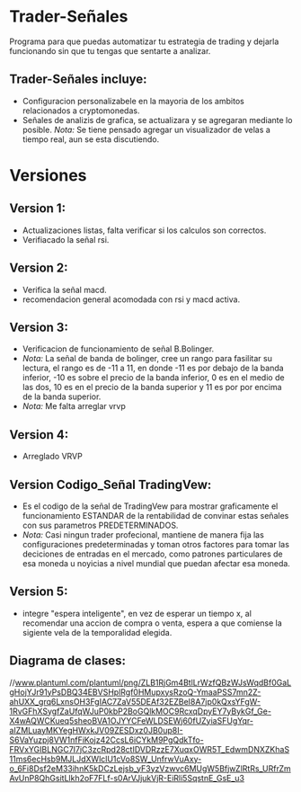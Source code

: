 # Trader-Señales
Programa para que puedas automatizar tu estrategia de trading y dejarla funcionando sin que tu tengas que sentarte a analizar. 
## Trader-Señales incluye:
* Configuracion personalizabele en la mayoria de los ambitos relacionados a cryptomonedas.
* Señales de analizis de grafica, se actualizara y se agregaran mediante lo posible.
  *Nota:* Se tiene pensado agregar un visualizador de velas a tiempo real, aun se esta discutiendo.
# Versiones
## Version 1: 
* Actualizaciones listas, falta verificar si los calculos son correctos.
* Verifiacado la señal rsi.
## Version 2: 
* Verifica la señal macd.
* recomendacion general acomodada con rsi y macd activa.
## Version 3:
* Verificacion de funcionamiento de señal B.Bolinger.
* *Nota:* La señal de banda de bolinger, cree un rango para fasilitar su lectura, el rango es de -11 a 11, en donde -11 es por debajo de la banda inferior, -10 es sobre el precio de la banda inferior, 0 es en el medio de las dos, 10 es en el precio de la banda superior y 11 es por por encima de la banda superior.
* *Nota:* Me falta arreglar vrvp  
## Version 4:
* Arreglado VRVP
## Version Codigo_Señal TradingVew:
* Es el codigo de la señal de TradingVew para mostrar graficamente el funcionamiento ESTANDAR de la rentabilidad de convinar estas señales con sus parametros PREDETERMINADOS.
* *Nota:* Casi ningun trader profecional, mantiene de manera fija las configuraciones predeterminadas y toman otros factores para tomar las deciciones de entradas en el mercado, como patrones particulares de esa moneda u noyicias a nivel mundial que puedan afectar esa moneda.
## Version 5:
* integre "espera inteligente", en vez de esperar un tiempo x, al recomendar una accion de compra o venta, espera a que comiense la sigiente vela de la temporalidad elegida.

## Diagrama de clases:
//www.plantuml.com/plantuml/png/ZLB1RjGm4BtlLrWzfQBzWJsWqdBf0GaLgHojYJr91yPsDBQ34EBVSHplRgf0HMupxysRzoQ-YmaaPSS7mn2Z-ahUXX_grq6LxnsOH3FgIAC7ZaV55DEAf32EZBeI8A7jp0kQxsYFgW-1RvGFhXSygfZaUfqWJuP0kbP2BoGQlkMOC9RcxqDpyEY7yBykGf_Ge-X4wAQWCKueq5sheoBVA1OJYYCFeWLDSEWj60fUZyiaSFUgYqr-aIZMLuayMKYegHWxkJV09ZESDxz0JB0up8I-S6VaYuzpj8VW1nfFiKojz42CcsL6iCYkM9PgQdkTfo-FRVxYGIBLNGC7I7jC3zcRpd28ctIDVDRzzE7XuqxOWR5T_EdwmDNXZKhaS11ms6ecHsb9MJLJdXWlclU1cVo8SW_UnfrwVuAxy-o_6Fi8Dsf2eM33ihnK5kDCzLejsb_yF3yzVzwvc6MUgW5BfjwZlRtRs_URfrZmAvUnP8QhGsitLlkh2oF7FLf-s0ArVJjukVjR-EiRli5SqstnE_GsE_u3
